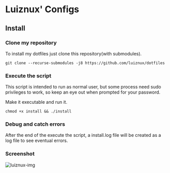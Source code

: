 Luiznux' Configs
================

## Install

### Clone my repository
To install my dotfiles just clone this repository(with submodules).
```
git clone --recurse-submodules -j8 https://github.com/luiznux/dotfiles
```

### Execute the script
This script is intended to run as normal user, but some process need
sudo privileges to work, so keep an eye out when prompted for your
password.

Make it executable and run it.
```
chmod +x install && ./install
```

### Debug and catch  errors

After the end of the execute the script, a install.log file will be
created as a log file to see eventual errors.


### Screenshot
![luiznux-img](https://github.com/luiznux/luiznux-config/blob/master/images/screenshot.png)

